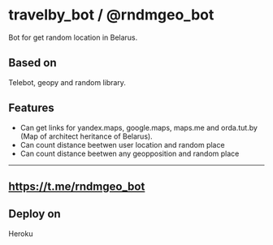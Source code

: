 # travelby_bot / @rndmgeo_bot
Bot for get random location in Belarus.
## Based on
Telebot, geopy and random library.
## Features
* Can get links for yandex.maps, google.maps, maps.me and orda.tut.by (Map of architect heritance of Belarus).
* Can count distance beetwen user location and random place
* Can count distance beetwen any geopposition and random place 
---
<https://t.me/rndmgeo_bot>
---
## Deploy on
Heroku
